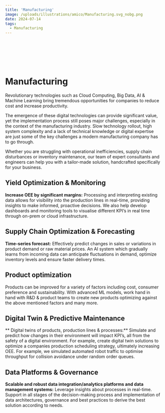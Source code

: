 ```yaml
---
title: 'Manufacturing'
image: /uploads/illustrations/amico/Manufacturing.svg_nobg.png
date: 2024-07-14
tags:
  - Manufacturing
---
```


&nbsp;

&nbsp;

&nbsp;


# Manufacturing

Revolutionary technologies such as Cloud Computing, Big Data, AI & Machine Learning bring tremendous opportunities for companies to reduce cost and increase productivity.

The emergence of these digital technologies can provide significant value, yet the implementation process still poses major challenges, especially in the context of the manufacturing industry. Slow technology rollout, high system complexity and a lack of technical knowledge or digital expertise are just some of the key challenges a modern manufacturing company has to go through.

Whether you are struggling with operational inefficiencies, supply chain disturbances or inventory maintenance, our team of expert consultants and engineers can help you with a tailor-made solution, handcrafted specifically for your business.


## Yield Optimization & Monitoring

**Increase OEE by significant margins:** Processing and interpreting existing data allows for visibility into the production lines in real-time, providing insights to make informed, proactive decisions. We also help develop dashboards and monitoring tools to visualise different KPI’s in real time through on-prem or cloud infrastructure.

## Supply Chain Optimization & Forecasting

**Time-series forecast:** Effectively predict changes in sales or variations in product demand or raw material prices. An AI system which gradually learns from incoming data can anticipate fluctuations in demand, optimize inventory levels and ensure faster delivery times.


## Product optimization

Products can be improved for a variety of factors including cost, consumer preference and sustainability. With advanced ML models, work hand in hand with R&D & product teams to create new products optimizing against the above mentioned factors and many more.


## Digital Twin & Predictive Maintenance
**
Digital twins of products, production lines & processes:** Simulate and predict how changes in their environment will impact KPI’s, all from the safety of a digital environment. For example, create digital twin solutions to optimize a companies production scheduling strategy, ultimately increasing OEE.  For example, we simulated automated robot traffic to optimise throughput for collision avoidance under random order queues.


## Data Platforms & Governance

**Scalable and robust data integration/analytics platforms and data management systems:** Leverage insights about processes in real-time. Support in all stages of the decision-making process and implementation of data architectures, governance and best practices to derive the best solution according to needs.
